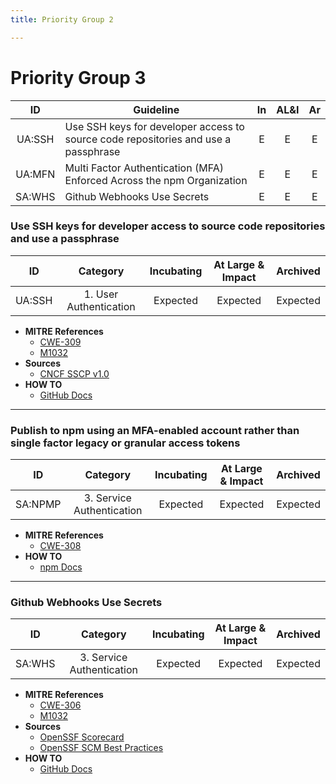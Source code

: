 ```yaml
---
title: Priority Group 2

---
```


# Priority Group 3

| ID  | Guideline | In | AL&I | Ar |
| :-: | - | :-: | :-: | :-: | 
| UA:SSH | Use SSH keys for developer access to source code repositories and use a passphrase | E | E | E
| UA:MFN | Multi Factor Authentication (MFA) Enforced Across the npm Organization | E | E | E |
| SA:WHS | Github Webhooks Use Secrets | E | E | E |

### Use SSH keys for developer access to source code repositories and use a passphrase

| ID | Category | Incubating | At Large & Impact | Archived |
| :-: | :-: | :-: | :-: | :-: |
| UA:SSH | 1. User Authentication | Expected | Expected | Expected |

* **MITRE References**
    * [CWE-309](https://cwe.mitre.org/data/definitions/309.html)
    * [M1032](https://attack.mitre.org/mitigations/M1032/)
* **Sources**
    * [CNCF SSCP v1.0](https://github.com/cncf/tag-security/blob/main/supply-chain-security/supply-chain-security-paper/sscsp.md#use-ssh-keys-to-provide-developers-access-to-source-code-repositories)
* **HOW TO**
    * [GitHub Docs](https://docs.github.com/en/authentication/connecting-to-github-with-ssh/about-ssh) 

---

### Publish to npm using an MFA-enabled account rather than single factor legacy or granular access tokens

| ID | Category | Incubating | At Large & Impact | Archived |
| :-: | :-: | :-: | :-: | :-: |
| SA:NPMP | 3. Service Authentication | Expected | Expected | Expected |

* **MITRE References**
    * [CWE-308](https://cwe.mitre.org/data/definitions/308.html)
* **HOW TO**
    * [npm Docs](https://docs.npmjs.com/creating-and-viewing-access-tokens)

---

### Github Webhooks Use Secrets

| ID | Category | Incubating | At Large & Impact | Archived |
| :-: | :-: | :-: | :-: | :-: |
| SA:WHS | 3. Service Authentication | Expected | Expected | Expected |

* **MITRE References**
    * [CWE-306](https://cwe.mitre.org/data/definitions/306)
    * [M1032](https://attack.mitre.org/mitigations/M1032/)
* **Sources**
    * [OpenSSF Scorecard](https://github.com/ossf/scorecard/blob/main/docs/checks.md#webhooks)
    * [OpenSSF SCM Best Practices](https://best.openssf.org/SCM-BestPractices/github/repository/repository_webhook_no_secret.html)
* **HOW TO**
    * [GitHub Docs](https://docs.github.com/en/actions/security-guides/using-secrets-in-github-actions)